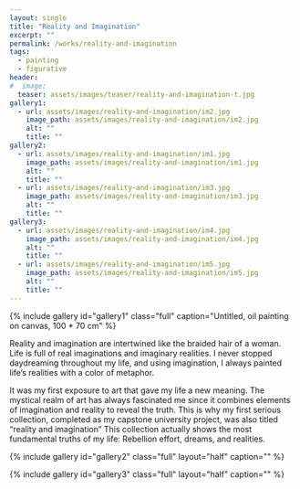 ```yaml
---
layout: single
title: "Reality and Imagination"
excerpt: ""
permalink: /works/reality-and-imagination
tags:
  - painting
  - figurative
header:
#  image: 
  teaser: assets/images/teaser/reality-and-imagination-t.jpg 
gallery1:
  - url: assets/images/reality-and-imagination/im2.jpg
    image_path: assets/images/reality-and-imagination/im2.jpg
    alt: ""
    title: ""
gallery2:
  - url: assets/images/reality-and-imagination/im1.jpg
    image_path: assets/images/reality-and-imagination/im1.jpg
    alt: ""
    title: ""
  - url: assets/images/reality-and-imagination/im3.jpg
    image_path: assets/images/reality-and-imagination/im3.jpg
    alt: ""
    title: ""
gallery3:
  - url: assets/images/reality-and-imagination/im4.jpg
    image_path: assets/images/reality-and-imagination/im4.jpg
    alt: ""
    title: ""
  - url: assets/images/reality-and-imagination/im5.jpg
    image_path: assets/images/reality-and-imagination/im5.jpg
    alt: ""
    title: ""
---
```


{% include gallery id="gallery1" class="full" caption="Untitled, oil painting on canvas, 100 * 70 cm" %}

Reality and imagination are intertwined like the braided hair of a woman. Life is full of real imaginations and imaginary realities. I never stopped daydreaming throughout my life, and using imagination, I always painted life’s realities with a color of metaphor.

It was my first exposure to art that gave my life a new meaning. The mystical realm of art has always fascinated me since it combines elements of imagination and reality to reveal the truth. This is why my first serious collection, completed as my capstone university project, was also titled “reality and imagination” This collection actually shows the most fundamental truths of my life: Rebellion effort, dreams, and realities.

{% include gallery id="gallery2" class="full" layout="half" caption="" %}

{% include gallery id="gallery3" class="full" layout="half" caption="" %}